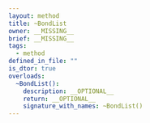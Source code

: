 ```yaml
---
layout: method
title: ~BondList
owner: __MISSING__
brief: __MISSING__
tags:
  - method
defined_in_file: ""
is_dtor: true
overloads:
  ~BondList():
    description: __OPTIONAL__
    return: __OPTIONAL__
    signature_with_names: ~BondList()
---
```

